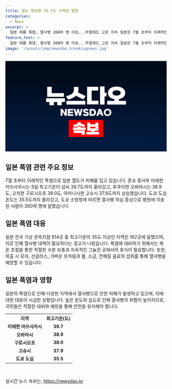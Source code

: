 ```yaml
---
title: 열도 병원행 39.7도 수백명 펄펄 
categories:
  - News
excerpt: >
  일본 여름 폭염, 열사병 260여 명 이송...주말에도 고온 지속 일본은 7월 초부터 이례적인 폭염에 시달리고 있습니다. 혼슈 중서부 미에현 마쓰사카시는 섭씨 39.7도까지 치솟았고, 도쿄는 35.5도까지 올라섰습니다. 열사병 의심으로 260여 명이 병원에 이송됐으며, 전국 914곳 중 162곳에서 최고기온이 35도 이상을 기록했습니다. 교도통신은 주말에도 각지에서 고온 현상이 이어져 열사병 대책이 필요하다고 전했습니다.
feature_text: >
  일본 여름 폭염, 열사병 260여 명 이송...주말에도 고온 지속 일본은 7월 초부터 이례적인 폭염에 시달리고 있습니다. 혼슈 중서부 미에현 마쓰사카시는 섭씨 39.7도까지 치솟았고, 도쿄는 35.5도까지 올라섰습니다. 열사병 의심으로 260여 명이 병원에 이송됐으며, 전국 914곳 중 162곳에서 최고기온이 35도 이상을 기록했습니다. 교도통신은 주말에도 각지에서 고온 현상이 이어져 열사병 대책이 필요하다고 전했습니다.
image: '/assets/img/newsdao_breakingnews.jpg'
---
```


<p><img src="/assets/img/newsdao_breakingnews.jpg" alt="ranknews 속보" /></p>

<h2 data-ke-size="size26">일본 폭염 관련 주요 정보</h2>

<p data-ke-size="size16">7월 초부터 이례적인 폭염으로 일본 열도가 피해를 입고 있습니다. 혼슈 중서부 미에현 마쓰사카시는 5일 최고기온이 섭씨 39.7도까지 올라갔고, 후쿠이현 오바마시는 38.9도, 고치현 구로시오초 38.0도, 야마나시현 고슈시 37.9도까지 상승했습니다. 도쿄 도심 온도는 35.5도까지 올라갔고, 도쿄 소방청에 따르면 열사병 의심 증상으로 병원에 이송된 사람이 260여 명에 달했습니다.</p>

<h2 data-ke-size="size26">일본 폭염 대응</h2>

<p data-ke-size="size16">일본 전국 기상 관측지점 914곳 중 최고기온이 35도 이상인 지역은 162곳에 달했으며, 이로 인해 열사병 대책이 필요하다는 경고가 나왔습니다. 폭염에 대비하기 위해서는 체온 조절을 통한 적절한 수분 보충과 지속적인 그늘진 곳에서의 휴식이 필요합니다. 또한, 외출 시 모자, 선글라스, 가벼운 옷차림과 물, 소금, 전해질 음료의 섭취를 통해 열사병을 예방할 수 있습니다.</p>

<h2 data-ke-size="size26">일본 폭염과 영향</h2>

<p data-ke-size="size16">일본의 폭염으로 인해 다양한 지역에서 열사병으로 인한 피해가 발생하고 있으며, 이에 대한 대응이 시급한 상황입니다. 높은 온도와 습도로 인해 열사병의 위험이 높아지므로, 국민들은 적절한 대비와 예방을 통해 안전을 유지해야 합니다.</p>

<table>
  <tr>
    <th>지역</th>
    <th>최고기온(도)</th>
  </tr>
  <tr>
    <td style="text-align: center; height: 17px;"><b>미에현 마쓰사카시</b></td>
    <td style="text-align: center; height: 17px;"><b>39.7</b></td>
  </tr>
  <tr>
    <td style="text-align: center; height: 17px;"><b>오바마시</b></td>
    <td style="text-align: center; height: 17px;"><b>38.9</b></td>
  </tr>
  <tr>
    <td style="text-align: center; height: 17px;"><b>구로시오초</b></td>
    <td style="text-align: center; height: 17px;"><b>38.0</b></td>
  </tr>
  <tr>
    <td style="text-align: center; height: 17px;"><b>고슈시</b></td>
    <td style="text-align: center; height: 17px;"><b>37.9</b></td>
  </tr>
  <tr>
    <td style="text-align: center; height: 17px;"><b>도쿄 도심</b></td>
    <td style="text-align: center; height: 17px;"><b>35.5</b></td>
  </tr>
</table>

<p data-ke-size="size16">&nbsp;</p>
실시간 뉴스 속보는, <a href="https://newsdao.kr" rel="dofollow">https://newsdao.kr</a>


